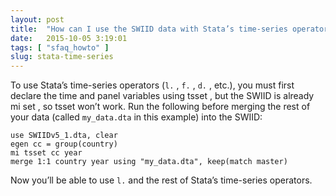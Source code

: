 ```yaml
---
layout: post
title:  "How can I use the SWIID data with Stata’s time-series operators?"
date:   2015-10-05 3:19:01
tags: [ "sfaq_howto" ]
slug: stata-time-series
---
```


To use Stata’s time-series operators (`l.` , `f.` , `d.` , etc.), you must first declare the time and panel variables using tsset , but the SWIID is already mi set , so tsset won’t work. Run the following before merging the rest of your data (called `my_data.dta` in this example) into the SWIID:

    use SWIIDv5_1.dta, clear
    egen cc = group(country)  
    mi tsset cc year
    merge 1:1 country year using "my_data.dta", keep(match master) 

Now you’ll be able to use `l.` and the rest of Stata’s time-series operators.
